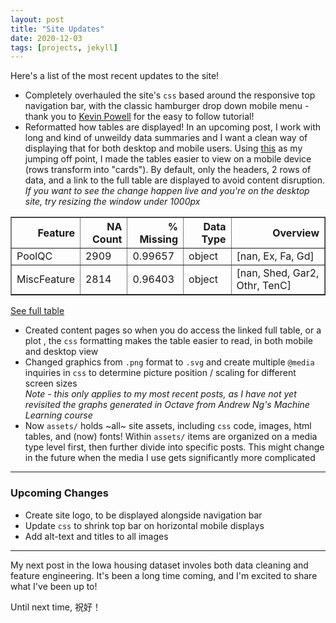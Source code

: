 ```yaml
---
layout: post
title: "Site Updates"
date: 2020-12-03
tags: [projects, jekyll]
---
```


Here's a list of the most recent updates to the site!
<ul>
  <li>Completely overhauled the site's <code>css</code> based around the responsive top navigation bar, with the classic hamburger drop down mobile menu - thank you to <a href="https://www.youtube.com/watch?v=8QKOaTYvYUA">Kevin Powell</a> for the easy to follow tutorial!</li>
  <li>Reformatted how tables are displayed! In an upcoming post, I work with long and kind of unweildy data summaries and I want a clean way of displaying that for both desktop and mobile users. Using <a href="https://css-tricks.com/responsive-data-tables/">this</a> as my jumping off point, I made the tables easier to view on a mobile device (rows transform into "cards"). By default, only the headers, 2 rows of data, and a link to the full table are displayed to avoid content disruption.
    <br><i>If you want to see the change happen live and you're on the desktop site, try resizing the window under 1000px</i></li>
</ul>

<table border="1" class="dataframe">
  <thead>
    <tr style="text-align: right;">
      <th class='text'>Feature</th>
      <th class='numeric'>NA Count</th>
      <th class='numeric'>% Missing</th>
      <th class='text'>Data Type</th>
      <th class='text'>Overview</th>
    </tr>
  </thead>
  <tbody>
    <tr>
      <td data-title='Feature' class='text'>PoolQC</td>
      <td data-title='NA Count' class='numeric'>2909</td>
      <td data-title='% Missing' class='numeric'>0.99657</td>
      <td data-title='Data Type' class='text'>object</td>
      <td data-title='Overview' class='text'>[nan, Ex, Fa, Gd]</td>
    </tr>
    <tr>
      <td data-title='Feature' class='text'>MiscFeature</td>
      <td data-title='NA Count' class='numeric'>2814</td>
      <td data-title='% Missing' class='numeric'>0.96403</td>
      <td data-title='Data Type' class='text'>object</td>
      <td data-title='Overview' class='text'>[nan, Shed, Gar2, Othr, TenC]</td>
    </tr>
  </tbody>
</table>

<a class='read-more-link' href='/assets/missing-values-summary.html'> See full table </a>

<ul>
  <li>Created content pages so when you do access the linked full table, or a plot , the <code>css</code> formatting makes the table easier to read, in both mobile and desktop view</li>
  <li>Changed graphics from <code>.png</code> format to <code>.svg</code> and create multiple <code>@media</code> inquiries in <code>css</code> to determine picture position / scaling for different screen sizes
    <br><i>Note - this only applies to my most recent posts, as I have not yet revisited the graphs generated in Octave from Andrew Ng's Machine Learning course</i></li>
  <li>Now <code>assets/</code> holds ~all~ site assets, including <code>css</code> code, images, html tables, and (now) fonts! Within <code>assets/</code> items are organized on a media type level first, then further divide into specific posts. This might change in the future when the media I use gets significantly more complicated</li>
</ul>

___

<h3>Upcoming Changes</h3>
<ul>
  <li>Create site logo, to be displayed alongside navigation bar</li>
  <li>Update <code>css</code> to shrink top bar on horizontal mobile displays</li>
  <li>Add alt-text and titles to all images</li>
</ul>

___

My next post in the Iowa housing dataset involes both data cleaning and feature engineering. It's been a long time coming, and I'm excited to share what I've been up to! 

Until next time, 祝好！
